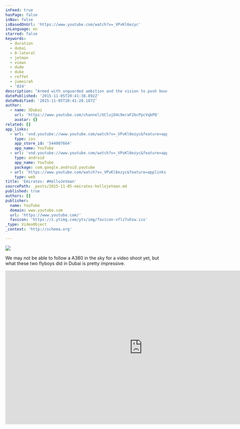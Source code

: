 ```yaml
---
inFeed: true
hasPage: false
inNav: false
isBasedOnUrl: 'https://www.youtube.com/watch?v=_VPvKl6ezyc'
inLanguage: en
starred: false
keywords:
  - duration
  - dubai
  - 8-lateral
  - jetman
  - views
  - dude
  - duke
  - reffet
  - jumeirah
  - '024'
description: "Armed with unguarded ambition and the vision to push boundaries beyond the unthinkable, Jetman Dubai and Emirates A380 take to the skies of Dubai for an exceptional formation flight. A carefully choreographed aerial showcase, conducted over the Palm Jumeirah and Dubai skyline, involving the world's largest passenger aircraft and the experienced Jetman Dubai pilots Yves Rossy and Vince Reffet."
datePublished: '2015-11-05T20:41:38.892Z'
dateModified: '2015-11-05T20:41:20.187Z'
author:
  - name: XDubai
    url: 'https://www.youtube.com/channel/UClujD4c9eraF2bcPpcVqkPQ'
    avatar: {}
related: []
app_links:
  - url: 'vnd.youtube://www.youtube.com/watch?v=_VPvKl6ezyc&feature=applinks'
    type: ios
    app_store_id: '544007664'
    app_name: YouTube
  - url: 'vnd.youtube://www.youtube.com/watch?v=_VPvKl6ezyc&feature=applinks'
    type: android
    app_name: YouTube
    package: com.google.android.youtube
  - url: 'https://www.youtube.com/watch?v=_VPvKl6ezyc&feature=applinks'
    type: web
title: 'Emirates: #HelloJetman'
sourcePath: _posts/2015-11-05-emirates-hellojetman.md
published: true
authors: []
publisher:
  name: YouTube
  domain: www.youtube.com
  url: 'https://www.youtube.com/'
  favicon: 'https://s.ytimg.com/yts/img/favicon-vflz7uhzw.ico'
_type: VideoObject
_context: 'http://schema.org'

---
```

![](https://the-grid-user-content.s3-us-west-2.amazonaws.com/d1305317-8124-458e-ac0b-ce65da484c48.jpg)

We may not be able to follow a A380 in the sky for a video shoot yet, but what these two flyboys did in Dubai is pretty impressive. 

<iframe src="https://cdn.embedly.com/widgets/media.html?src=https%3A%2F%2Fwww.youtube.com%2Fembed%2F_VPvKl6ezyc%3Ffeature%3Doembed&amp;url=https%3A%2F%2Fwww.youtube.com%2Fwatch%3Fv%3D_VPvKl6ezyc&amp;image=https%3A%2F%2Fi.ytimg.com%2Fvi%2F_VPvKl6ezyc%2Fhqdefault.jpg&amp;key=b7d04c9b404c499eba89ee7072e1c4f7&amp;type=text%2Fhtml&amp;schema=youtube" width="854" height="480" scrolling="no" frameborder="0" allowfullscreen="allowfullscreen" style=""></iframe>